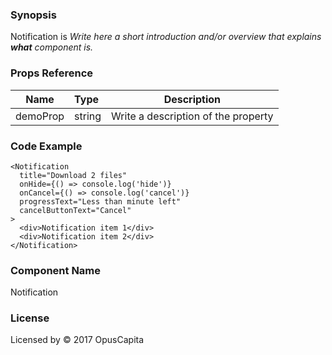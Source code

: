### Synopsis

Notification is 
*Write here a short introduction and/or overview that explains **what** component is.*

### Props Reference

| Name                           | Type                    | Description                                                 |
| ------------------------------ | :---------------------- | ----------------------------------------------------------- |
| demoProp                       | string                  | Write a description of the property                         |

### Code Example

```
<Notification 
  title="Download 2 files"
  onHide={() => console.log('hide')}
  onCancel={() => console.log('cancel')}
  progressText="Less than minute left"
  cancelButtonText="Cancel"
>
  <div>Notification item 1</div>
  <div>Notification item 2</div>
</Notification>
```

### Component Name

Notification

### License

Licensed by © 2017 OpusCapita

